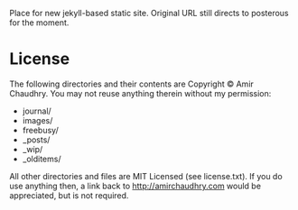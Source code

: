 Place for new jekyll-based static site.  Original URL still directs to posterous for the moment.


# License

The following directories and their contents are Copyright &copy; Amir Chaudhry. You may not reuse anything therein without my permission:

* journal/
* images/
* freebusy/
* _posts/
* _wip/
* _olditems/

All other directories and files are MIT Licensed (see license.txt). If you do use anything then, a link back to http://amirchaudhry.com would be appreciated, but is not required.